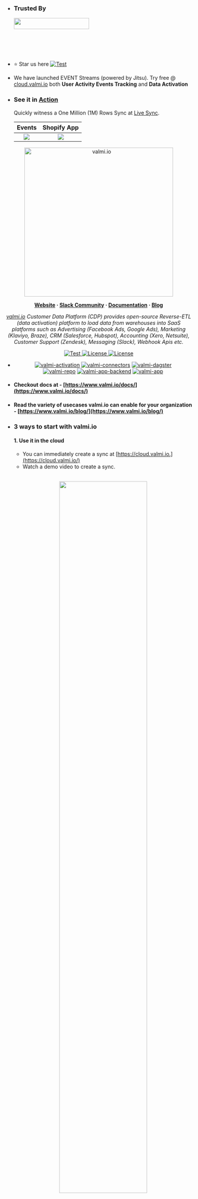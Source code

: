 
  - ### Trusted By
	<div  style="display: flex;
		width: calc(250px * 14);">
		<span   style="
		height: 100px;
		width: 250px;">
      <a href="https://kegmil.com/">
			<img src="https://i0.wp.com/kegmil.com/wp-content/uploads/2019/11/KM_Logo_Full_Primary.png?resize=1024%2C152&ssl=1" height="30" width="202" alt="" />
      </a>
		</span>
	</div>

  - :star: Star us here <a href="https://github.com/valmi-io/valmi-activation" target="_blank">
    <img src="https://img.shields.io/github/stars/valmi-io/valmi-activation?style=social&label=Star&maxAge=10000" alt="Test"> </a> 

  - We have launched EVENT Streams (powered by Jitsu). Try free @ [cloud.valmi.io](https://cloud.valmi.io) both **User Activity Events Tracking** and **Data Activation**

  - ### See it in [Action](https://cloud.valmi.io/spaces/a9195c50-60ca-4692-8f03-5a486ee9f270/syncs/d69cf9f9-0e20-4e2c-a683-2649404f52ed/runs)
    Quickly witness a One Million (1M) Rows Sync at [Live Sync](https://cloud.valmi.io/spaces/a9195c50-60ca-4692-8f03-5a486ee9f270/syncs/d69cf9f9-0e20-4e2c-a683-2649404f52ed/runs).
    
    Events  |  Shopify App
    :-------------------------:|:-------------------------:
    ![](http://profile.mywavia.com/im/events-valmi.png)  |  ![](http://profile.mywavia.com/im/shopify-valmi.png)

<p align="center">
  <a href="https://valmi.io"><img width="400" src="https://blog.valmi.io/content/images/2023/06/valmilogo-1.png" alt="valmi.io"></a>
</p>

<p align="center">
  <b>
    <a href="https://www.valmi.io">Website</a>
    ·
    <a href="https://www.valmi.io/slack">Slack Community</a>
    ·
    <a href="https://www.valmi.io/docs/">Documentation</a>
    ·
    <a href="https://www.valmi.io/blog/">Blog</a>
  </b>
</p>

<p align="center">
    <em> <a href="https://valmi.io">valmi.io</a> Customer Data Platform (CDP) provides open-source Reverse-ETL (data activation) platform to load data from warehouses into SaaS platforms such as Advertising (Facebook Ads, Google Ads), Marketing (Klaviyo, Braze), CRM (Salesforce, Hubspot), Accounting (Xero, Netsuite), Customer Support (Zendesk), Messaging (Slack), Webhook Apis etc.</em>
</p>
<p align="center">
<a href="https://github.com/valmi-io/valmi-activation/stargazers/" target="_blank">
    <img src="https://img.shields.io/github/stars/valmi-io/valmi-activation?style=social&label=Star&maxAge=10000" alt="Test">
</a>
<a href="https://github.com/valmi-io/valmi-activation/blob/main/LICENSE.md" target="_blank">
    <img src="https://img.shields.io/static/v1?label=license&message=MIT&color=white" alt="License">
</a>
<a href="https://github.com/valmi-io/valmi-activation/blob/main/LICENSE.md" target="_blank">
    <img src="https://img.shields.io/static/v1?label=license&message=ELv2&color=white" alt="License">
</a>
</p>

  -
     <div align="center">
    
     [![valmi-activation](https://github.com/valmi-io/valmi-activation/actions/workflows/valmi-activation-docker-image-action.yml/badge.svg)](https://github.com/valmi-io/valmi-activation/actions/workflows/valmi-activation-docker-image-action.yml) [![valmi-connectors](https://github.com/valmi-io/valmi-activation/actions/workflows/valmi-connectors-docker-image-action.yml/badge.svg)](https://github.com/valmi-io/valmi-activation/actions/workflows/valmi-connectors-docker-image-action.yml) [![valmi-dagster](https://github.com/valmi-io/valmi-activation/actions/workflows/valmi-dagster-docker-image-action.yml/badge.svg)](https://github.com/valmi-io/valmi-activation/actions/workflows/valmi-dagster-docker-image-action.yml) 
    <br/>
    [![valmi-repo](https://github.com/valmi-io/valmi-activation/actions/workflows/valmi-repo-docker-image-action.yml/badge.svg)](https://github.com/valmi-io/valmi-activation/actions/workflows/valmi-repo-docker-image-action.yml) [![valmi-app-backend](https://github.com/valmi-io/valmi-app-backend/actions/workflows/valmi-app-backend-docker-image-action.yml/badge.svg)](https://github.com/valmi-io/valmi-app-backend/actions/workflows/valmi-app-backend-docker-image-action.yml) [![valmi-app](https://github.com/valmi-io/valmi-app/actions/workflows/valmi-app-docker-image-action.yml/badge.svg)](https://github.com/valmi-io/valmi-app/actions/workflows/valmi-app-docker-image-action.yml)
    
      <!---
    <a href="/../../issues?q=is%3Aopen+is%3Aissue"> <img alt="GitHub issues" src="https://img.shields.io/github/issues-raw/valmi-io/valmi-activation?color=%23238636"></a> <a href="/../../issues?q=is%3Aissue+is%3Aclosed"> <img alt="GitHub closed issues" src="https://img.shields.io/github/issues-closed-raw/valmi-io/valmi-activation?color=%238957e5"> </a> <a href="/../../pulls?q=is%3Aopen+is%3Apr"> <img alt="GitHub pull requests" src="https://img.shields.io/github/issues-pr-raw/valmi-io/valmi-activation"> </a> <a href="/../../pulls?q=is%3Apr+is%3Aclosed"> <img alt="GitHub closed pull requests" src="https://img.shields.io/github/issues-pr-closed-raw/valmi-io/valmi-activation?color=%238957e5"> </a>
      --->
    </div> 

  
- #### Checkout docs at - [https://www.valmi.io/docs/](https://www.valmi.io/docs/)
- #### Read the variety of usecases valmi.io can enable for your organization - [https://www.valmi.io/blog/](https://www.valmi.io/blog/)  
- ### 3 ways to start with valmi.io
    
    #### 1. Use it in the cloud
    - You can immediately create a sync at [https://cloud.valmi.io.](https://cloud.valmi.io/)
    - Watch a demo video to create a sync.
      
    <div align="center" >
  <br/>    

  [<img  src="https://blog.valmi.io/content/images/size/w1600/2023/06/Screenshot-2023-06-21-at-3.37.00-PM.png" width="70%" />](https://youtu.be/UBY0106gOD8 "Watch the demo video") 


    </div>
    
    #### 2.  Run it locally or in your Cloud
     - **Prerequisites:**
          valmi.io relies heavily on both Docker and Docker-compose. Install [Docker Desktop](https://docs.docker.com/compose/install/) to get both docker and docker-compose.
      
     - Clone this repo and recursively clone submodules.
       
       ```bash
       git clone git@github.com:valmi-io/valmi-activation.git
       cd valmi-activation
       git submodule update --init --recursive
       ```
    
    - Setup the environment.
      ```bash
      
      cp .env-example .env
      
      cd valmi-app-backend
      cp .env-example .env
      
      cd ../valmi-app
      `For macos`
      cp .env-example.macos .env
      `For linux`
      cp .env-example.linux .env
      ```
    
    - Intermediate storage, We are adding support for object stores like S3, GCS. Until then, Local storage is used.
      ```bash
      sudo mkdir -p /tmp/shared_dir/intermediate_store
      sudo chmod -R 777 /tmp/shared_dir/intermediate_store
      ```
    
    - Launch the reverse-etl service.
      ```bash
      ./valmi prod --with-jitsu
      ```
      
    - To stop the service, run the following.
      ```bash
      ./valmi prod --with-jitsu down
      ```
      
    - Please wait for about 2 minutes before you access the service, since valmi-app builds an optimized compiled version of the app UI. To access the service, please check the ['Accessing the service'](https://github.com/valmi-io/valmi-activation#accessing-the-service-for-local-deployments) section for local deployments.
    
    
    #### 3. Develop a connector locally to customize valmi.io as per your needs. You can just contact us too.
    
    - Clone, setup environment variables and create intermediate storage (see above section).
    - Create a new connector (Optional).
      ```bash
      # Copy code base from any existing connectors from valmi-integrations folder (ex. destination-webhook)
      
      cd valmi-integrations/connectors
      cp -r destination-webhook destination-awesome_connector
      
      # Make necessary changes and build the connector
      cd destination-awesome_connector
      make build_docker version=latest
      
      # Add the new connector information to "valmi-app-backend/init_db/connector_def.json"
      ```
    
    - Run the service.
      ```bash
      ./valmi dev --with-jitsu
      ```
       
    - To access the service, please check the ['Accessing the service'](https://github.com/valmi-io/valmi-activation#accessing-the-service-for-local-deployments) section for local deployments.

    - To Stop the service, run the following.
      ```bash
      ./valmi dev --with-jitsu down
      ```
    
- ### Accessing the service for local deployments
  
    Syncs <br> http://localhost:3000  |  Sync Runs <br> http://localhost:3000
    :-------------------------:|:-------------------------:
    ![](https://blog.valmi.io/content/images/size/w1000/2023/06/syncs_page.png)  |  ![](https://blog.valmi.io/content/images/size/w1000/2023/06/sync_runs_page.png)

    UI Backend Server API <br> http://localhost:4000/api/docs       |  Activation Server API <br> http://localhost:8000/docs
    :-------------------------:|:-------------------------:
    ![](https://blog.valmi.io/content/images/size/w1000/2023/06/app_backend_api.png)  |  ![](https://blog.valmi.io/content/images/size/w1000/2023/06/activation_server_api.png)

  
    

